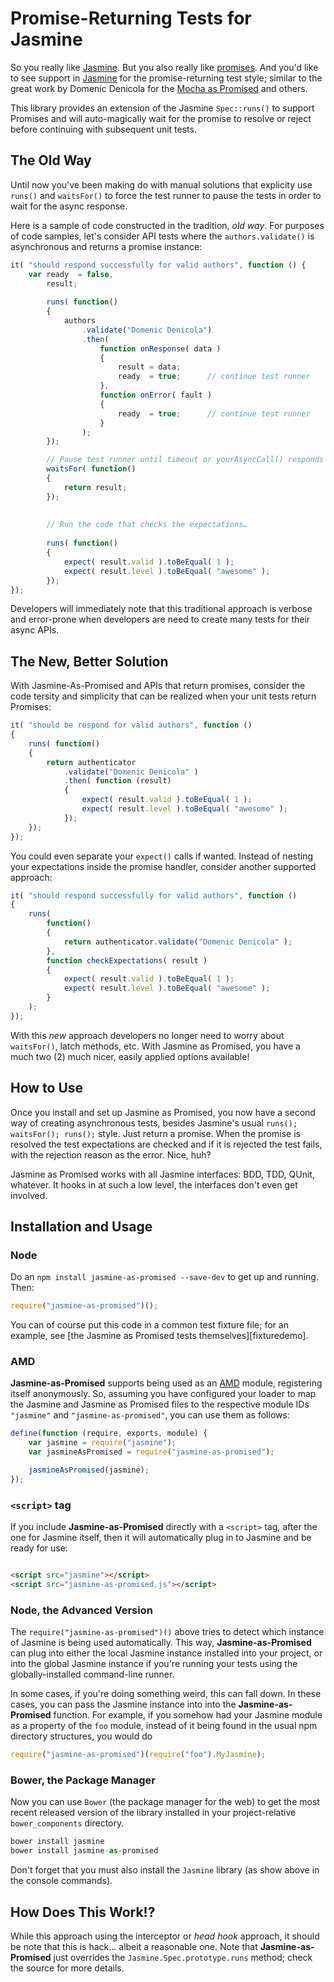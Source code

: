 # Promise-Returning Tests for Jasmine

So you really like [Jasmine](https://github.com/pivotal/jasmine). But you also really like [promises](). And you'd like to see 
support in [Jasmine](https://github.com/pivotal/jasmine) for the promise-returning test style; similar to the great work by Domenic Denicola for the [Mocha as Promised](https://github.com/domenic/mocha-as-promised) and others.

This library provides an extension of the Jasmine `Spec::runs()` to support Promises 
and will auto-magically wait for the promise to resolve or reject before continuing with subsequent unit tests.

## The Old Way

Until now you've been making do with manual solutions that explicity use `runs()` and `waitsFor()` 
to force the test runner to pause the tests in order to wait for the async response. 

Here is a sample of code constructed in the tradition, *old way*. For purposes of code samples, let's consider API tests where the `authors.validate()` 
is asynchronous and returns a promise instance:

```js
it( "should respond successfully for valid authors", function () {
	var ready  = false,
		result;
		
		runs( function() 
		{
			authors
			    .validate("Domenic Denicola")
			    .then(
			    	function onResponse( data )
			    	{
			    		result = data;
			    		ready  = true;		// continue test runner
			    	},
			    	function onError( fault )
			    	{
			    		ready  = true;		// continue test runner
			    	}
			    );
		});

		// Pause test runner until timeout or yourAsyncCall() responds		
		waitsFor( function() 
		{
			return result;
		});
		
		
		// Run the code that checks the expectations…
		
		runs( function() 
		{
			expect( result.valid ).toBeEqual( 1 );
			expect( result.level ).toBeEqual( "awesome" );
		});	    
});
```

Developers will immediately note that this traditional approach is verbose and error-prone when developers are need to create many tests for their async APIs.

## The New, Better Solution

With Jasmine-As-Promised and APIs that return promises, consider the code tersity and simplicity that can be realized
when your unit tests return Promises:

```js
it( "should be respond for valid authors", function () 
{
	runs( function() 
	{    	
		return authenticator
			.validate("Domenic Denicola" )
			.then( function (result) 
			{
				expect( result.valid ).toBeEqual( 1 );
				expect( result.level ).toBeEqual( "awesome" );
			});
	});
});
```

You could even separate your `expect()` calls if wanted. Instead of nesting your expectations inside
the promise handler, consider another supported approach:

```js
it( "should respond successfully for valid authors", function () 
{
	runs( 
		function() 
		{    	
			return authenticator.validate("Domenic Denicola" );
		},
		function checkExpectations( result ) 
		{
			expect( result.valid ).toBeEqual( 1 );
			expect( result.level ).toBeEqual( "awesome" );
		}
	);
});
```

With this *new* approach developers no longer need to worry about `waitsFor()`, latch methods, etc. With Jasmine as Promised, you have a much two (2) much nicer, easily applied options available! 

## How to Use

Once you install and set up Jasmine as Promised, you now have a second way of creating asynchronous tests, besides Jasmine's
usual `runs(); waitsFor(); runs();` style. Just return a promise. When the promise is resolved the test expectations are checked and if it is rejected the test
fails, with the rejection reason as the error. Nice, huh?

Jasmine as Promised works with all Jasmine interfaces: BDD, TDD, QUnit, whatever. It hooks in at such a low level, the
interfaces don't even get involved.

## Installation and Usage

### Node

Do an `npm install jasmine-as-promised --save-dev` to get up and running. Then:

```js
require("jasmine-as-promised")();
```

You can of course put this code in a common test fixture file; for an example, see
[the Jasmine as Promised tests themselves][fixturedemo].

### AMD

**Jasmine-as-Promised** supports being used as an [AMD](http://wiki.commonjs.org/wiki/Modules/AsynchronousDefinition) module, registering itself anonymously. So, assuming you have
configured your loader to map the Jasmine and Jasmine as Promised files to the respective module IDs `"jasmine"` and
`"jasmine-as-promised"`, you can use them as follows:

```js
define(function (require, exports, module) {
    var jasmine = require("jasmine");
    var jasmineAsPromised = require("jasmine-as-promised");

    jasmineAsPromised(jasmine);
});
```

### `<script>` tag

If you include **Jasmine-as-Promised** directly with a `<script>` tag, after the one for Jasmine itself, then it will
automatically plug in to Jasmine and be ready for use:

```html

<script src="jasmine"></script>
<script src="jasmine-as-promised.js"></script>

```

### Node, the Advanced Version

The `require("jasmine-as-promised")()` above tries to detect which instance of Jasmine is being used automatically. This
way, **Jasmine-as-Promised** can plug into either the local Jasmine instance installed into your project, or into the global
Jasmine instance if you're running your tests using the globally-installed command-line runner.

In some cases, if you're doing something weird, this can fall down. In these cases, you can pass the Jasmine instance into
into the **Jasmine-as-Promised** function. For example, if you somehow had your Jasmine module as a property of the `foo` module,
instead of it being found in the usual npm directory structures, you would do

```js
require("jasmine-as-promised")(require("foo").MyJasmine);
```

### Bower, the Package Manager

Now you can use `Bower` (the package manager for the web) to get the most recent released version of the library installed in your project-relative `bower_components` directory.

```js
bower install jasmine
bower install jasmine-as-promised
```

Don't forget that you must also install the `Jasmine` library (as show above in the console commands).

## How Does This Work!?

While this approach using the interceptor or *head hook* approach, it should be note that this is hack... albeit a reasonable one.
Note that **Jasmine-as-Promised** just overrides the `Jasmine.Spec.prototype.runs` method; check the source for more details.
